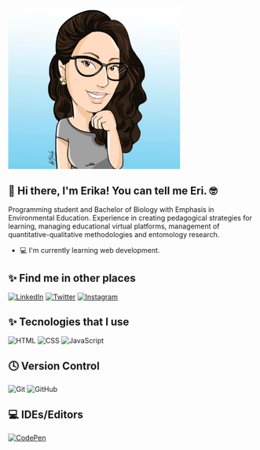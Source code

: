 <img src="assets/img/sticker-Erika.jpg" alt="sticker" width="350"/>

## 👋 Hi there, I'm Erika! You can tell me Eri. 🤓

Programming student and Bachelor of Biology with Emphasis in Environmental Education. Experience in creating pedagogical strategies for learning, managing educational virtual platforms, management of quantitative-qualitative methodologies and entomology research.

* 💻 I'm currently learning web development.

## ✨ Find me in other places

[![LinkedIn](https://img.shields.io/badge/LinkedIn-0077B5?style=for-the-badge&logo=linkedin&logoColor=white)](https://www.linkedin.com/in/erika-nathaly-bernal-morales/)
[![Twitter](https://img.shields.io/badge/Twitter-%231DA1F2.svg?style=for-the-badge&logo=Twitter&logoColor=white)](https://twitter.com/erikabernalm)
[![Instagram](https://img.shields.io/badge/Instagram-%23E4405F.svg?style=for-the-badge&logo=Instagram&logoColor=white)](https://www.instagram.com/erikabernalm/)

## ✨ Tecnologies that I use

![HTML](https://img.shields.io/badge/HTML5-E34F26?style=for-the-badge&logo=html5&logoColor=white) 
![CSS](https://img.shields.io/badge/CSS3-1572B6?style=for-the-badge&logo=css3&logoColor=white)
![JavaScript](https://img.shields.io/badge/JavaScript-323330?style=for-the-badge&logo=javascript&logoColor=F7DF1E) 

## 🕓 Version Control

![Git](https://img.shields.io/badge/git-%23F05033.svg?style=for-the-badge&logo=git&logoColor=white)
![GitHub](https://img.shields.io/badge/github-%23121011.svg?style=for-the-badge&logo=github&logoColor=white)

## 💻 IDEs/Editors

[![CodePen](https://img.shields.io/badge/CodePen-white?style=for-the-badge&logo=codepen&logoColor=black)](https://codepen.io/erikabernalm)
